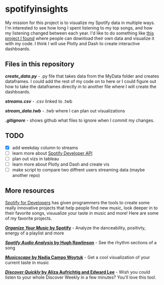 # spotifyinsights

My mission for this project is to visualize my Spotify data in multiple ways. I'm interested to see how long I spent listening to my top songs, and how my listening changed between each year. I'd like to do something like [this project I found](https://github.com/luka1199/geo-heatmap) where people can download their own data and visualize it with my code. I think I will use Plotly and Dash to create interactive dashboards.

## Files in this repository

__*create_data.py*__ - .py file that takes data from the MyData folder and creates dataframes. I could add the rest of my code on to here or I could figure out how to take the dataframes directly in to another file where I will create the dashboards.

__*streams.csv*__ - .csv linked to .twb

__*stream_data.twb*__ - .twb where I can plan out visualizations

__*.gitignore*__ - shows github what files to ignore when I commit my changes.

## TODO

- [x] add weekday column to streams
- [ ] learn more about [Spotify Developer API](https://developer.spotify.com/)
- [ ] plan out vizs in tableau
- [ ] learn more about Plotly and Dash and create vis
- [ ] make script to compare two diffrent users streaming data (maybe another repo)

## More resources

[Spotify for Developers](https://developer.spotify.com/discover/) has given programmers the tools to create some really innovative projects that help people find new music, look deeper in to their favorite songs, visuualize your taste in music and more! Here are some of my favorite projects.

[__*Organize Your Music* by Spotify__](http://organizeyourmusic.playlistmachinery.com/) - Analyze the danceability, positivty, energy of a playlist and more

[__*Spotify Audio Analysis* by Hugh Rawlinson__](https://spotify-audio-analysis.glitch.me/) - See the rhythm sections of a song

[__*Musicscape* by Nadia Campo Woytuk__](https://musicscapes.herokuapp.com/) - Get a cool visualization of your current taste in music

[__*Discover Quickly* by Aliza Aufrichtig and Edward Lee__](https://discoverquickly.com/) - Wish you could listen to your whole Discover Weekly in a few minutes? You'll love this tool.
